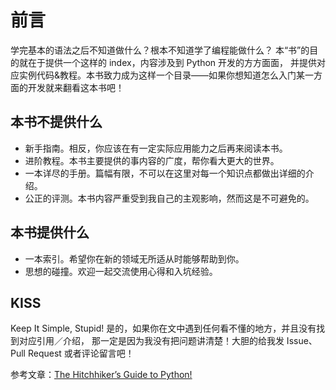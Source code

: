 # 前言

学完基本的语法之后不知道做什么？根本不知道学了编程能做什么？
本“书”的目的就在于提供一个这样的 index，内容涉及到 Python 开发的方方面面，
并提供对应实例代码&教程。本书致力成为这样一个目录——如果你想知道怎么入门某一方面的开发就来翻看这本书吧！


## 本书不提供什么

* 新手指南。相反，你应该在有一定实际应用能力之后再来阅读本书。
* 进阶教程。本书主要提供的事内容的广度，帮你看大更大的世界。
* 一本详尽的手册。篇幅有限，不可以在这里对每一个知识点都做出详细的介绍。
* 公正的评测。本书内容严重受到我自己的主观影响，然而这是不可避免的。


## 本书提供什么

* 一本索引。希望你在新的领域无所适从时能够帮助到你。
* 思想的碰撞。欢迎一起交流使用心得和入坑经验。


## KISS

Keep It Simple, Stupid!
是的，如果你在文中遇到任何看不懂的地方，并且没有找到对应引用／介绍，
那一定是因为我没有把问题讲清楚！大胆的给我发 Issue、Pull Request 或者评论留言吧！


参考文章：[The Hitchhiker’s Guide to Python!](http://docs.python-guide.org/en/latest/)

